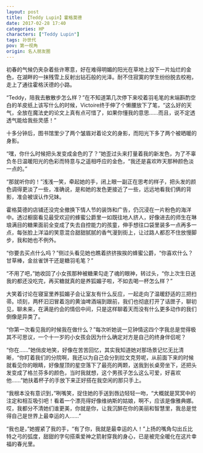 ```yaml
---
layout: post
title: 【Teddy Lupin】霍格莫德
date: 2017-02-28 17:40
categories: HP
characters: ["Teddy Lupin"]
tags: 孙世代
pov: 第一视角
origin: 名人朋友圈
---
```


初春的气候仍夹杂着些许寒意，好在难得明媚的阳光在草地上投下一片灿烂的金色，在湖畔的一抹残雪上反射出钻石般的光泽。耐不住寂寞的学生纷纷脱去校袍，走上了通往霍格沃德的小路。

“Teddy，陪我去散散步怎么样？”在不知道第几次停下来咬着羽毛笔的末端斟酌空白的羊皮纸上该写什么的时候，Victoire终于伸了个懒腰放下了笔，“这么好的天气，全放在魔法史的论文上真有点可惜了，如果你懂我的意思……而且，说不定透透气能给我些灵感！”

十多分钟后，图书馆里少了两个皱眉对着论文的身影，而阳光下多了两个被晒暖的身影。

“嘿，你什么时候把头发变成金色的了？”她歪过头来打量着我的新发色，为了不辜负冬日温暖阳光的色彩而特意与之遥相呼应的金色，“我还是喜欢昨天那种颜色淡一点的。”

“那就听你的！”浅浅一笑，牵起她的手，闭上眼一副正在思考的样子，把头发的颜色调得更淡了一些，准确说，是和她的发色更接近了一些，远远地看我们俩的背影，准会被误认作兄妹。

霍格莫德的店铺还没完全撤换下情人节的装饰和广告，仍沉浸在一片粉色的海洋中。透过橱窗看见最受欢迎的蜂蜜公爵里一如既往地人挤人，好像进去的师生在琳琅满目的糖果面前全变成了失去自控能力的孩童，伸手想往口袋里装多一点再多一点，每张脸上洋溢的笑意混合甜甜腻腻的香气漫到街上，让过路人都忍不住放慢脚步，我和她也不例外。

“你要去买点什么吗？”侧过头看见她也瞧着挤挤挨挨的蜂蜜公爵，“你喜欢什么？甘草棒，金丝雀饼干还是糖羽毛笔？”

“不用了吧，”她收回了小女孩那种被糖果勾走了魂的眼神，转过头，“你上次生日送我的都还没吃完，再买糖就真的是养狐媚子啦，不如去喝一杯怎么样？”

大笑着讨论在寝室里养狐媚子会让室友有什么反应，一起走向了温暖舒适的三把扫帚。顷刻，两杯汩汩冒着泡的黄油啤酒端到跟前，我们也彻底打开了话匣子，聊初见，聊未来，在满是约会的情侣中间，只是这样聊着天而没有什么更多动作的我们倒像是异类了。

“你第一次看见我的时候我在做什么？”每次听她说一见钟情这四个字我总是觉得极其不可思议，一个十一岁的小女孩会因为什么确定对方是自己的终身伴侣呢？

“你在……”她俏皮地笑，好像在苦苦回忆，其实我知道她对那场景记忆无比清晰，“你盯着我们的分院啊，我还以为自己会分到拉文克劳呢，从前面下来的时候就看见你的眼睛，好像屋顶的星空落下了最亮的两颗，送我到长桌旁坐下，还把头发变成了格兰芬多的颜色，当时我就想，这个男孩子怎么这么可爱，好喜欢他……”她扶着杯子的手放下来正好搭在我空闲的那只手上。

“我根本没有意识到，”咧嘴笑，捉住她的手送到唇边轻轻一吻，“大概就是冥冥中的注定和相互吸引吧！看着一个漂亮得好像维纳斯的姑娘，啊不，应该是像雅典娜。哎，我都分不清她们谁更美，你就是你，让我沉醉在你的美丽和智慧里，我总是觉得自己是世界上最幸运的人……”

“我也是，”她握紧了我的手，“有了你，我就是最幸运的人！”上扬的嘴角勾出丘比特之弓的弧度，甜甜的字句搭乘爱神之箭射穿我的身心，已是被完全暖化在这片幸福的春光里。

